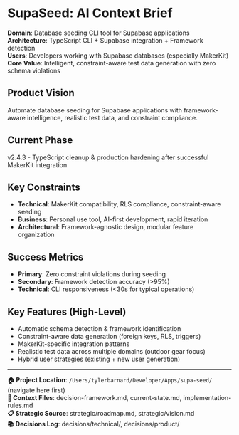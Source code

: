 # SupaSeed: AI Context Brief

**Domain**: Database seeding CLI tool for Supabase applications  
**Architecture**: TypeScript CLI + Supabase integration + Framework detection  
**Users**: Developers working with Supabase databases (especially MakerKit)  
**Core Value**: Intelligent, constraint-aware test data generation with zero schema violations

## Product Vision
Automate database seeding for Supabase applications with framework-aware intelligence, realistic test data, and constraint compliance.

## Current Phase
v2.4.3 - TypeScript cleanup & production hardening after successful MakerKit integration

## Key Constraints
- **Technical**: MakerKit compatibility, RLS compliance, constraint-aware seeding
- **Business**: Personal use tool, AI-first development, rapid iteration  
- **Architectural**: Framework-agnostic design, modular feature organization

## Success Metrics
- **Primary**: Zero constraint violations during seeding
- **Secondary**: Framework detection accuracy (>95%)
- **Technical**: CLI responsiveness (<30s for typical operations)

## Key Features (High-Level)
- Automatic schema detection & framework identification
- Constraint-aware data generation (foreign keys, RLS, triggers)  
- MakerKit-specific integration patterns
- Realistic test data across multiple domains (outdoor gear focus)
- Hybrid user strategies (existing + new user generation)

---
**🏠 Project Location**: `/Users/tylerbarnard/Developer/Apps/supa-seed/` (navigate here first)  
**🔗 Context Files**: decision-framework.md, current-state.md, implementation-rules.md  
**📋 Strategic Source**: strategic/roadmap.md, strategic/vision.md  
**📚 Decisions Log**: decisions/technical/, decisions/product/ 